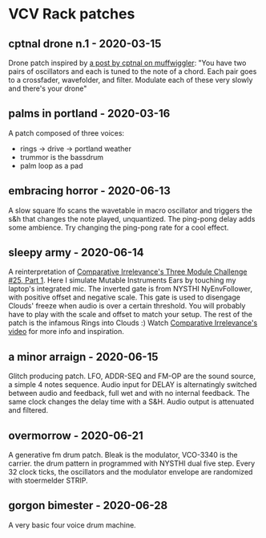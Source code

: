 # VCV Rack patches

## cptnal drone n.1 - 2020-03-15

Drone patch inspired by [a post by cptnal on muffwiggler](https://www.muffwiggler.com/forum/viewtopic.php?p=3121475#p3121475): "You have two pairs of oscillators and each is tuned to the note of a chord. Each pair goes to a crossfader, wavefolder, and filter. Modulate each of these very slowly and there's your drone"

## palms in portland - 2020-03-16

A patch composed of three voices:
- rings ->  drive  -> portland weather
- trummor is the bassdrum
- palm loop as a pad

## embracing horror - 2020-06-13

A slow square lfo scans the wavetable in macro oscillator and triggers the s&h that changes the note played, unquantized. The ping-pong delay adds some ambience.  Try changing the ping-pong rate for a cool effect.

## sleepy army - 2020-06-14

 A reinterpretation of [Comparative Irrelevance's Three Module Challenge #25, Part 1](https://www.youtube.com/watch?v=1Xz87QkFaqo).
 Here I simulate Mutable Instruments Ears by touching my laptop's integrated mic. The inverted gate is from NYSTHI NyEnvFollower, with positive offset and negative scale. This gate is used to disengage Clouds' freeze when audio is over a certain threshold. You will probably have to play with the scale and offset to match your setup. The rest of the patch is the infamous Rings into Clouds :) Watch [Comparative Irrelevance's video](https://www.youtube.com/watch?v=1Xz87QkFaqo) for more info and inspiration.

## a minor arraign - 2020-06-15

Glitch producing patch. LFO, ADDR-SEQ and FM-OP are the sound source, a simple 4 notes sequence. Audio input for DELAY is alternatingly switched between audio and feedback, full wet and with no internal feedback. The same clock changes the delay time with a S&H. Audio output is attenuated and filtered.

## overmorrow - 2020-06-21

A generative fm drum patch. Bleak is the modulator, VCO-3340 is the carrier. the drum pattern in programmed with NYSTHI dual five step. Every 32 clock ticks, the oscillators and the modulator envelope are randomized with stoermelder STRIP.

## gorgon bimester - 2020-06-28

A very basic four voice drum machine.
